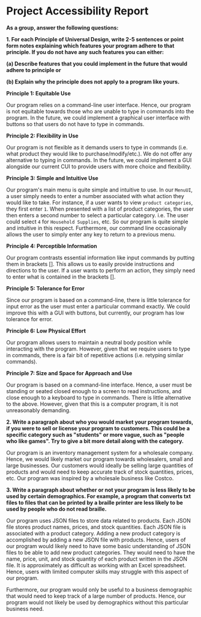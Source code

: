 ﻿# Project Accessibility Report

**As a group, answer the following questions:**

**1.  For each Principle of Universal Design, write 2-5 sentences or point form notes explaining which features your program adhere to that principle. If you do not have any such features you can either:**  
      
   **(a) Describe features that you could implement in the future that would adhere to principle or**  
      
   **(b) Explain why the principle does not apply to a program like yours.**  


**Principle 1: Equitable Use**

Our program relies on a command-line user interface. Hence, our program is not equitable towards those who are unable to type in commands into the program. In the future, we could implement a graphical user interface with buttons so that users do not have to type in commands. 

**Principle 2: Flexibility in Use**

Our program is not flexible as it demands users to type in commands (i.e. what product they would like to purchase/modify/etc.). We do not offer any alternative to typing in commands. In the future, we could implement a GUI alongside our current CUI to provide users with more choice and flexibility. 

**Principle 3: Simple and Intuitive Use**

Our program's main menu is quite simple and intuitive to use. In our `MenuUI`, a user simply needs to enter a number associated with what action they would like to take. For instance, if a user wants to view `product categories`, they first enter `1`. When presented with a list of product categories, the user then enters a second number to select a particular category. i.e. The user could select `4` for `Household Supplies`, etc. So our program is quite simple and intuitive in this respect. Furthermore, our command line occasionally allows the user to simply enter any key to return to a previous menu. 

**Principle 4: Perceptible Information**

Our program contrasts essential information like input commands by putting them in brackets []. This allows us to easily provide instructions and directions to the user. If a user wants to perform an action, they simply need to enter what is contained in the brackets []. 

**Principle 5: Tolerance for Error**

Since our program is based on a command-line, there is little tolerance for input error as the user must enter a particular command exactly. We could improve this with a GUI with buttons, but currently, our program has low tolerance for error.


**Principle 6: Low Physical Effort**

Our program allows users to maintain a neutral body position while interacting with the program. However, given that we require users to type in commands, there is a fair bit of repetitive actions (i.e. retyping similar commands). 

**Principle 7: Size and Space for Approach and Use**

Our program is based on a command-line interface. Hence, a user must be standing or seated closed enough to a screen to read instructions, and close enough to a keyboard to type in commands. There is little alternative to the above. However, given that this is a computer program, it is not unreasonably demanding. 



**2.  Write a paragraph about who you would market your program towards, if you were to sell or license your program to customers. This could be a specific category such as "students" or more vague, such as "people who like games". Try to give a bit more detail along with the category.**  

Our program is an inventory management system for a wholesale company. Hence, we would likely market our program towards wholesalers, small and large businesses. Our customers would ideally be selling large quantities of products and would need to keep accurate track of stock quantities, prices, etc. Our program was inspired by a wholesale business like Costco.   
      

**3.  Write a paragraph about whether or not your program is less likely to be used by certain demographics. For example, a program that converts txt files to files that can be printed by a braille printer are less likely to be used by people who do not read braille.**

Our program uses JSON files to store data related to products. Each JSON file stores product names, prices, and stock quantities. Each JSON file is associated with a product category. Adding a new product category is accomplished by adding a new JSON file with products. Hence, users of our program would likely need to have some basic understanding of JSON files to be able to add new product categories. They would need to have the name, price, unit, and stock quantity of each product written in the JSON file. It is approximately as difficult as working with an Excel spreadsheet. Hence, users with limited computer skills may struggle with this aspect of our program. 

Furthermore, our program would only be useful to a business demographic that would need to keep track of a large number of products. Hence, our program would not likely be used by demographics without this particular business need. 